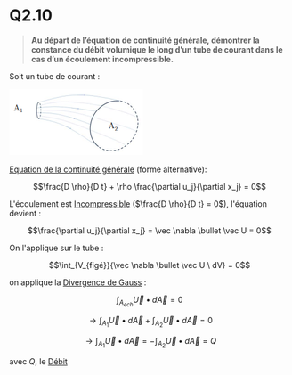 # Q2.10

> **Au départ de l’équation de continuité générale, démontrer la constance du débit volumique le long d’un tube de courant dans le cas d’un écoulement incompressible.**

Soit un tube de courant : 

![](attachments/Pasted%20image%2020230519142149.png)

[Equation de la continuité générale](../Notion/Conservation%20de%20la%20masse.md) (forme alternative):

$$\frac{D \rho}{D t} + \rho \frac{\partial  u_j}{\partial x_j} = 0$$

L'écoulement est [Incompressible](../Notion/Fluide%20Incompressible.md) ($\frac{D \rho}{D t} = 0$), l'équation devient :

$$\frac{\partial  u_j}{\partial x_j} = \vec \nabla \bullet \vec U = 0$$

On l'applique sur le tube :

$$\int_{V_{figé}}{\vec \nabla \bullet \vec U \ dV} = 0$$

on applique la [Divergence de Gauss](../Notion/Divergence%20de%20Gauss.md) :

$$\int_{A_{éch}}{\vec U \bullet d \vec A} = 0$$

$$\rightarrow \int_{A_1}{\vec U \bullet d \vec A} + \int_{A_2}{\vec U \bullet d \vec A} = 0$$

$$\rightarrow \int_{A_1}{\vec U \bullet d \vec A} = -\int_{A_2}{\vec U \bullet d \vec A} = Q$$

avec $Q$, le [Débit](../Notion/Débit.md)